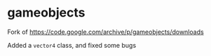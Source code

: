# gameobjects
Fork of https://code.google.com/archive/p/gameobjects/downloads

Added a `vector4` class, and fixed some bugs
